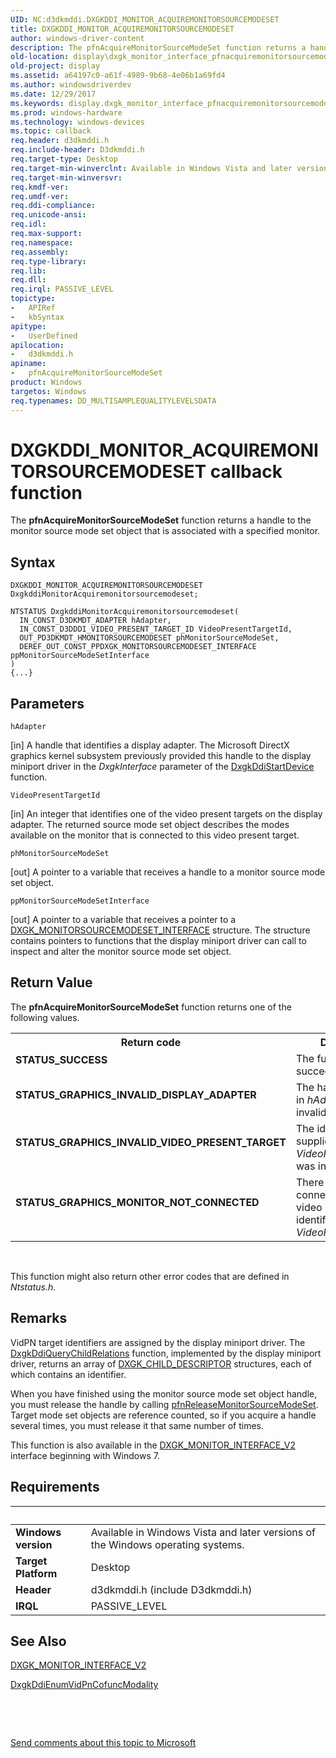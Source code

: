 ```yaml
---
UID: NC:d3dkmddi.DXGKDDI_MONITOR_ACQUIREMONITORSOURCEMODESET
title: DXGKDDI_MONITOR_ACQUIREMONITORSOURCEMODESET
author: windows-driver-content
description: The pfnAcquireMonitorSourceModeSet function returns a handle to the monitor source mode set object that is associated with a specified monitor.
old-location: display\dxgk_monitor_interface_pfnacquiremonitorsourcemodeset.htm
old-project: display
ms.assetid: a64197c0-a61f-4989-9b68-4e06b1a69fd4
ms.author: windowsdriverdev
ms.date: 12/29/2017
ms.keywords: display.dxgk_monitor_interface_pfnacquiremonitorsourcemodeset, pfnAcquireMonitorSourceModeSet callback function [Display Devices], pfnAcquireMonitorSourceModeSet, DXGKDDI_MONITOR_ACQUIREMONITORSOURCEMODESET, DXGKDDI_MONITOR_ACQUIREMONITORSOURCEMODESET, d3dkmddi/pfnAcquireMonitorSourceModeSet, VidPnFunctions_b540037c-9f98-4160-aeb3-ded9723e09fa.xml
ms.prod: windows-hardware
ms.technology: windows-devices
ms.topic: callback
req.header: d3dkmddi.h
req.include-header: D3dkmddi.h
req.target-type: Desktop
req.target-min-winverclnt: Available in Windows Vista and later versions of the Windows operating systems.
req.target-min-winversvr: 
req.kmdf-ver: 
req.umdf-ver: 
req.ddi-compliance: 
req.unicode-ansi: 
req.idl: 
req.max-support: 
req.namespace: 
req.assembly: 
req.type-library: 
req.lib: 
req.dll: 
req.irql: PASSIVE_LEVEL
topictype:
-	APIRef
-	kbSyntax
apitype:
-	UserDefined
apilocation:
-	d3dkmddi.h
apiname:
-	pfnAcquireMonitorSourceModeSet
product: Windows
targetos: Windows
req.typenames: DD_MULTISAMPLEQUALITYLEVELSDATA
---
```



# DXGKDDI_MONITOR_ACQUIREMONITORSOURCEMODESET callback function
The <b>pfnAcquireMonitorSourceModeSet</b> function returns a handle to the monitor source mode set object that is associated with a specified monitor.

## Syntax

```
DXGKDDI_MONITOR_ACQUIREMONITORSOURCEMODESET DxgkddiMonitorAcquiremonitorsourcemodeset;

NTSTATUS DxgkddiMonitorAcquiremonitorsourcemodeset(
  IN_CONST_D3DKMDT_ADAPTER hAdapter,
  IN_CONST_D3DDDI_VIDEO_PRESENT_TARGET_ID VideoPresentTargetId,
  OUT_PD3DKMDT_HMONITORSOURCEMODESET phMonitorSourceModeSet,
  DEREF_OUT_CONST_PPDXGK_MONITORSOURCEMODESET_INTERFACE ppMonitorSourceModeSetInterface
)
{...}
```

## Parameters

`hAdapter`

[in] A handle that identifies a display adapter. The Microsoft DirectX graphics kernel subsystem previously provided this handle to the display miniport driver in the <i>DxgkInterface</i> parameter of the <a href="..\dispmprt\nc-dispmprt-dxgkddi_start_device.md">DxgkDdiStartDevice</a> function.

`VideoPresentTargetId`

[in] An integer that identifies one of the video present targets on the display adapter. The returned source mode set object describes the modes available on the monitor that is connected to this video present target.

`phMonitorSourceModeSet`

[out] A pointer to a variable that receives a handle to a monitor source mode set object.

`ppMonitorSourceModeSetInterface`

[out] A pointer to a variable that receives a pointer to a <a href="..\d3dkmddi\ns-d3dkmddi-_dxgk_monitorsourcemodeset_interface.md">DXGK_MONITORSOURCEMODESET_INTERFACE</a> structure. The structure contains pointers to functions that the display miniport driver can call to inspect and alter the monitor source mode set object.


## Return Value

The <b>pfnAcquireMonitorSourceModeSet</b> function returns one of the following values.

<table>
<tr>
<th>Return code</th>
<th>Description</th>
</tr>
<tr>
<td width="40%">
<dl>
<dt><b>STATUS_SUCCESS</b></dt>
</dl>
</td>
<td width="60%">
The function succeeded.

</td>
</tr>
<tr>
<td width="40%">
<dl>
<dt><b>STATUS_GRAPHICS_INVALID_DISPLAY_ADAPTER</b></dt>
</dl>
</td>
<td width="60%">
The handle supplied in <i>hAdapter</i> was invalid.

</td>
</tr>
<tr>
<td width="40%">
<dl>
<dt><b>STATUS_GRAPHICS_INVALID_VIDEO_PRESENT_TARGET</b></dt>
</dl>
</td>
<td width="60%">
The identifier supplied in <i>VideoPresentTargetId</i> was invalid.

</td>
</tr>
<tr>
<td width="40%">
<dl>
<dt><b>STATUS_GRAPHICS_MONITOR_NOT_CONNECTED</b></dt>
</dl>
</td>
<td width="60%">
There is no monitor connected to the video present target identified by <i>VideoPresentTargetId</i>.

</td>
</tr>
</table>
 

This function might also return other error codes that are defined in <i>Ntstatus.h</i>.

## Remarks

VidPN target identifiers are assigned by the display miniport driver. The <a href="..\dispmprt\nc-dispmprt-dxgkddi_query_child_relations.md">DxgkDdiQueryChildRelations</a><i></i> function, implemented by the display miniport driver, returns an array of <a href="..\dispmprt\ns-dispmprt-_dxgk_child_descriptor.md">DXGK_CHILD_DESCRIPTOR</a> structures, each of which contains an identifier.

When you have finished using the monitor source mode set object handle, you must release the handle by calling <a href="..\d3dkmddi\nc-d3dkmddi-dxgkddi_monitor_releasemonitorsourcemodeset.md">pfnReleaseMonitorSourceModeSet</a>. Target mode set objects are reference counted, so if you acquire a handle several times, you must release it that same number of times.

This function is also available in the <a href="..\d3dkmddi\ns-d3dkmddi-_dxgk_monitor_interface_v2.md">DXGK_MONITOR_INTERFACE_V2</a> interface beginning with Windows 7.

## Requirements
| &nbsp; | &nbsp; |
| ---- |:---- |
| **Windows version** | Available in Windows Vista and later versions of the Windows operating systems.  |
| **Target Platform** | Desktop |
| **Header** | d3dkmddi.h (include D3dkmddi.h) |
| **IRQL** | PASSIVE_LEVEL |

## See Also

<a href="..\d3dkmddi\ns-d3dkmddi-_dxgk_monitor_interface_v2.md">DXGK_MONITOR_INTERFACE_V2</a>



<a href="..\d3dkmddi\nc-d3dkmddi-dxgkddi_enumvidpncofuncmodality.md">DxgkDdiEnumVidPnCofuncModality</a>



 

 

<a href="mailto:wsddocfb@microsoft.com?subject=Documentation%20feedback [display\display]:%20DXGKDDI_MONITOR_ACQUIREMONITORSOURCEMODESET callback function%20 RELEASE:%20(12/29/2017)&amp;body=%0A%0APRIVACY STATEMENT%0A%0AWe use your feedback to improve the documentation. We don't use your email address for any other purpose, and we'll remove your email address from our system after the issue that you're reporting is fixed. While we're working to fix this issue, we might send you an email message to ask for more info. Later, we might also send you an email message to let you know that we've addressed your feedback.%0A%0AFor more info about Microsoft's privacy policy, see http://privacy.microsoft.com/en-us/default.aspx." title="Send comments about this topic to Microsoft">Send comments about this topic to Microsoft</a>